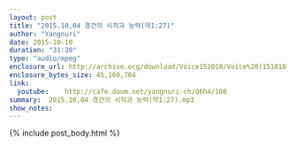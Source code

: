 ```yaml
---
layout: post
title: "2015.10,04 경건의 시작과 능력(약1:27)"
author: "Yangnuri"
date: 2015-10-10
duration: "31:30"
type: "audio/mpeg"
enclosure_url: http://archive.org/download/Voice151010/Voice%20(151010).mp3
enclosure_bytes_size: 45,160,704       
link:
  youtube:    http://cafe.daum.net/yangnuri-ch/Q6h4/160
summary:  2015.10,04 경건의 시작과 능력(약1:27).mp3
show_notes:
---
```

{% include post_body.html %}
